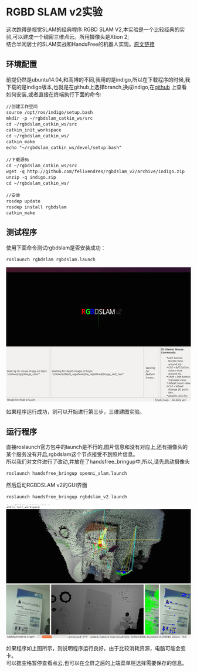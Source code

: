 
# RGBD SLAM v2实验

这次跑得是视觉SLAM的经典程序:RGBD SLAM V2,本实验是一个比较经典的实验,可以建成一个稠密三维点云。所用摄像头是Xtion 2;   
结合半闲居士的SLAM实战和HandsFree的机器人实现。[原文链接](http://www.cnblogs.com/gaoxiang12/p/4462518.html)

## 环境配置
前提仍然是ubuntu14.04,和高博的不同,我用的是indigo,所以在下载程序的时候,我下载的是indigo版本,也就是在github上选择branch,换成indigo,在[github](https://github.com/felixendres/rgbdslam_v2/tree/indigo)
上查看如何安装,或者直接在终端执行下面的命令:

```
//创建工作空间
source /opt/ros/indigo/setup.bash
mkdir -p ~/rgbdslam_catkin_ws/src
cd ~/rgbdslam_catkin_ws/src
catkin_init_workspace
cd ~/rgbdslam_catkin_ws/
catkin_make
echo "~/rgbdslam_catkin_ws/devel/setup.bash"

//下载源码
cd ~/rgbdslam_catkin_ws/src
wget -q http://github.com/felixendres/rgbdslam_v2/archive/indigo.zip
unzip -q indigo.zip
cd ~/rgbdslam_catkin_ws/

//安装
rosdep update
rosdep install rgbdslam
catkin_make
```

## 测试程序
使用下面命令测试rgbdslam是否安装成功：
```
roslaunch rgbdslam rgbdslam.launch  
```

![RGBDSLAM GUI](/images/Tutorial/RGBDSLAM_v2/rgbdslam.jpg)

如果程序运行成功，则可以开始进行第三步，三维建图实验。
## 运行程序
直接roslaunch官方包中的launch是不行的,图片信息和没有对应上,还有摄像头的某个服务没有开启,rgbdslam这个节点接受不到照片信息。   
所以我们对文件进行了改动,并放在了handsfree_bringup中,所以,请先启动摄像头
```
roslaunch handsfree_bringup openni_slam.launch   
```

然后启动RGBDSLAM v2的GUI界面
```
roslaunch handsfree_bringup rgbdslam_v2.launch
```

![RGBDSLAM GUI](/images/Tutorial/RGBDSLAM_v2/rgbdslam_v2.jpg)

如果程序如上图所示，则说明程序运行良好，由于比较消耗资源，电脑可能会变卡。   
可以摁空格暂停查看点云,也可以在全屏之后的上端菜单栏选择需要保存的信息。
